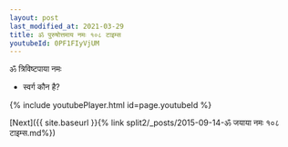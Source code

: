 ```yaml
---
layout: post
last_modified_at: 2021-03-29
title: ॐ पुरुषोत्तमाय नमः १०८ टाइम्स
youtubeId: 0PF1FIyVjUM
---
```

 
 
 ॐ त्रिविष्टपाया नमः  
 
 -  स्वर्ग कौन है? 
 
  
 
  
 
 
 
 
 
 


{% include youtubePlayer.html id=page.youtubeId %}
 
[Next]({{ site.baseurl }}{% link  split2/_posts/2015-09-14-ॐ जयाया नमः १०८ टाइम्स.md%})
 
